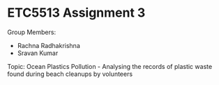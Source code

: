 # ETC5513 Assignment 3

Group Members:

* Rachna Radhakrishna
* Sravan Kumar

Topic: Ocean Plastics Pollution - Analysing the records of plastic waste found during beach cleanups by volunteers
